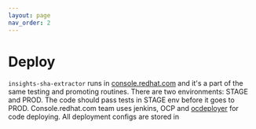 ```yaml
---
layout: page
nav_order: 2
---
```

# Deploy

`insights-sha-extractor` runs in [console.redhat.com](https://console.redhat.com) and
it's a part of the same testing and promoting routines. There are two
environments: STAGE and PROD. The code should pass tests in STAGE env before it
goes to PROD. Console.redhat.com team uses jenkins, OCP and
[ocdeployer](https://github.com/bsquizz/ocdeployer) for code deploying. All
deployment configs are stored in
